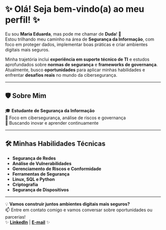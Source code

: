 # ✨ Olá! Seja bem-vindo(a) ao meu perfil! ✨  

Eu sou **Maria Eduarda**, mas pode me chamar de **Duda**! 💜  
Estou trilhando meu caminho na área de **Segurança da Informação**, com foco em proteger dados, implementar boas práticas e criar ambientes digitais mais seguros.  

Minha trajetória inclui **experiência em suporte técnico de TI** e estudos aprofundados sobre **normas de segurança** e **frameworks de governança**. Atualmente, busco **oportunidades** para aplicar minhas habilidades e enfrentar **desafios reais** no mundo da cibersegurança.  

---

## 🛡️ Sobre Mim  
🎓 **Estudante de Segurança da Informação**  
🔐 Foco em cibersegurança, análise de riscos e governança  
🚀 Buscando inovar e aprender continuamente  

---

## 🛠️ Minhas Habilidades Técnicas  
- **Segurança de Redes**  
- **Análise de Vulnerabilidades**  
- **Gerenciamento de Riscos e Conformidade**  
- **Ferramentas de Segurança**  
- **Linux, SQL e Python**  
- **Criptografia**  
- **Segurança de Dispositivos**  

---

💡 **Vamos construir juntos ambientes digitais mais seguros?**  
📫 Entre em contato comigo e vamos conversar sobre oportunidades ou parcerias!  
✨ **[LinkedIn](https://www.linkedin.com/in/mariaeduardati)** | **[E-mail](m.eduardasa03@gmail.com)** ✨
